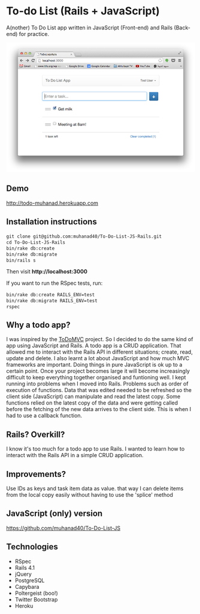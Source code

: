 To-do List (Rails + JavaScript)
================================

A(nother) To Do List app written in JavaScript (Front-end) and Rails (Back-end) for practice.

![](app_screenshot.png)

## Demo
http://todo-muhanad.herokuapp.com

## Installation instructions
	git clone git@github.com:muhanad40/To-Do-List-JS-Rails.git
	cd To-Do-List-JS-Rails
	bin/rake db:create
	bin/rake db:migrate
	bin/rails s
Then visit **http://localhost:3000**

If you want to run the RSpec tests, run:

	bin/rake db:create RAILS_ENV=test
	bin/rake db:migrate RAILS_ENV=test
	rspec

## Why a todo app?
I was inspired by the [ToDoMVC](http://todomvc.com/architecture-examples/angularjs/) project. So I decided to do the same kind of app using JavaScript and Rails. A todo app is a CRUD application. That allowed me to interact with the Rails API in different situations; create, read, update and delete. I also learnt a lot about JavaScript and how much MVC frameworks are important. Doing things in pure JavaScript is ok up to a certain point. Once your project becomes large it will become increasingly difficult to keep everything together organised and funtioning well. I kept running into problems when I moved into Rails. Problems such as order of execution of functions. Data that was edited needed to be refreshed so the client side (JavaScript) can manipulate and read the latest copy. Some functions relied on the latest copy of the data and were getting called before the fetching of the new data arrives to the client side. This is when I had to use a callback function.

## Rails? Overkill?
I know it's too much for a todo app to use Rails. I wanted to learn how to interact with the Rails API in a simple CRUD application.

## Improvements?
Use IDs as keys and task item data as value. that way I can delete items from the local copy easily without having to use the 'splice' method

## JavaScript (only) version
https://github.com/muhanad40/To-Do-List-JS

## Technologies
* RSpec
* Rails 4.1
* jQuery
* PostgreSQL
* Capybara
* Poltergeist (boo!)
* Twitter Bootstrap
* Heroku
